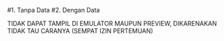 #1. Tanpa Data
#2. Dengan Data

TIDAK DAPAT TAMPIL DI EMULATOR MAUPUN PREVIEW, DIKARENAKAN TIDAK TAU CARANYA (SEMPAT IZIN PERTEMUAN)

